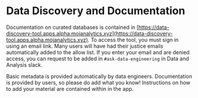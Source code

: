 # Data Discovery and Documentation

Documentation on curated databases is contained in [https://data-discovery-tool.apps.alpha.mojanalytics.xyz](https://data-discovery-tool.apps.alpha.mojanalytics.xyz). To access the tool, you must sign in using an email link. Many users will have had their justice emails automatically added to the allow list. If you enter your email and are denied access, you can request to be added in  `#ask-data-engineering` in Data and Analysis slack.

Basic metadata is provided automatically by data engineers. Documentation is provided by users, so please do add what you know! Instructions on how to add your material are contained within in the app.
